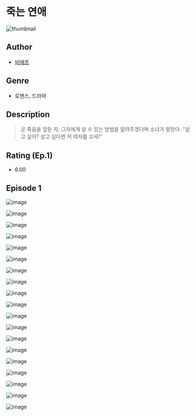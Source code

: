 # 죽는 연애
![thumbnail](https://image-comic.pstatic.net/user_contents_data/challenge_comic/2023/05/25/329170/upload_4135542720103332197_480x623.jpeg)

## Author
- [비에프](https://comic.naver.com/artistTitle?id=329170)

## Genre
- 로맨스, 드라마

## Description
> 곧 죽음을 앞둔 자, 그자에게 살 수 있는 방법을 알려주겠다며 소녀가 말한다. "살고 싶어? 살고 싶다면 저 여자를 꼬셔!"


## Rating (Ep.1)
- 6.00

## Episode 1
![image](https://image-comic.pstatic.net/user_contents_data/challenge_comic/2023/05/25/329170/upload_7378694136886670182.jpeg)

![image](https://image-comic.pstatic.net/user_contents_data/challenge_comic/2023/05/25/329170/upload_7305741730134110772.jpeg)

![image](https://image-comic.pstatic.net/user_contents_data/challenge_comic/2023/05/25/329170/upload_7149518513868126305.jpeg)

![image](https://image-comic.pstatic.net/user_contents_data/challenge_comic/2023/05/25/329170/upload_3906369539380896562.jpeg)

![image](https://image-comic.pstatic.net/user_contents_data/challenge_comic/2023/05/25/329170/upload_7293970156025361204.jpeg)

![image](https://image-comic.pstatic.net/user_contents_data/challenge_comic/2023/05/25/329170/upload_3690760583346676325.jpeg)

![image](https://image-comic.pstatic.net/user_contents_data/challenge_comic/2023/05/25/329170/upload_3616450300433611057.jpeg)

![image](https://image-comic.pstatic.net/user_contents_data/challenge_comic/2023/05/25/329170/upload_7148119939292017721.jpeg)

![image](https://image-comic.pstatic.net/user_contents_data/challenge_comic/2023/05/25/329170/upload_3833751185842648376.jpeg)

![image](https://image-comic.pstatic.net/user_contents_data/challenge_comic/2023/05/25/329170/upload_7147552779465549411.jpeg)

![image](https://image-comic.pstatic.net/user_contents_data/challenge_comic/2023/05/25/329170/upload_3690475822837491257.jpeg)

![image](https://image-comic.pstatic.net/user_contents_data/challenge_comic/2023/05/25/329170/upload_7365747374615388471.jpeg)

![image](https://image-comic.pstatic.net/user_contents_data/challenge_comic/2023/05/25/329170/upload_3847307962262958690.jpeg)

![image](https://image-comic.pstatic.net/user_contents_data/challenge_comic/2023/05/25/329170/upload_3977069017498346337.jpeg)

![image](https://image-comic.pstatic.net/user_contents_data/challenge_comic/2023/05/25/329170/upload_3846972813955457890.jpeg)

![image](https://image-comic.pstatic.net/user_contents_data/challenge_comic/2023/05/25/329170/upload_3775530932822762548.jpeg)

![image](https://image-comic.pstatic.net/user_contents_data/challenge_comic/2023/05/25/329170/upload_7220175531922241843.jpeg)

![image](https://image-comic.pstatic.net/user_contents_data/challenge_comic/2023/05/25/329170/upload_7003997032368060209.jpeg)

![image](https://image-comic.pstatic.net/user_contents_data/challenge_comic/2023/05/25/329170/upload_3774353184000521782.jpeg)
